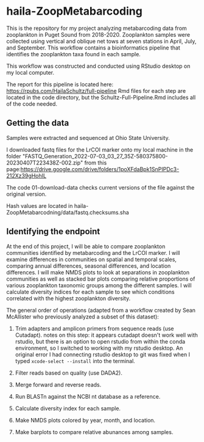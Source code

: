 # haila-ZoopMetabarcoding

This is the repository for my project analyzing metabarcoding data from zooplankton in Puget Sound from 2018-2020. Zooplankton samples were collected using vertical and oblique net tows at seven stations in April, July, and September. This workflow contains a bioinformatics pipeline that identifies the zooplankton taxa found in each sample.

This workflow was constructed and conducted using RStudio desktop on my local computer.

The report for this pipeline is located here: https://rpubs.com/HailaSchultz/full-pipeline
Rmd files for each step are located in the code directory, but the Schultz-Full-Pipeline.Rmd includes all of the code needed. 

## Getting the data
Samples were extracted and sequenced at Ohio State University.

I downloaded fastq files for the LrCOI marker onto my local machine in the folder "FASTQ_Generation_2022-07-03_03_27_35Z-580375800-20230407T223438Z-002.zip" from this page:https://drive.google.com/drive/folders/1poXFdaBpk1SnPIPDc3-212Xz39gHohIL

The code 01-download-data checks current versions of the file against the original version.

Hash values are located in haila-ZoopMetabarcodning/data/fastq.checksums.sha

## Identifying the endpoint

At the end of this project, I will be able to compare zooplankton communities identified by metabarcoding and the LrCOI marker. I will examine differences in communities on spatial and temporal scales, comparing annual differences, seasonal differences, and location differences. I will make NMDS plots to look at separations in zooplankton communities as well as stacked bar plots comparing relative proportions of various zooplankton taxonomic groups among the different samples. I will calculate diversity indices for each sample to see which conditions correlated with the highest zooplankton diversity.

The general order of operations (adapted from a workflow created by Sean McAllister who previously analyzed a subset of this dataset):

1. Trim adapters and amplicon primers from sequence reads (use Cutadapt).
notes on this step: it appears cutadapt doesn't work well with rstudio, but there is an option to open rstudio from within the conda environment, so I switched to working with my rstudio desktop. An original error I had connecting rstudio desktop to git was fixed when I typed `xcode-select --install` into the terminal.

2. Filter reads based on quality (use DADA2).
3. Merge forward and reverse reads.
4. Run BLASTn against the NCBI nt database as a reference.
5. Calculate diversity index for each sample.
6. Make NMDS plots colored by year, month, and location.
7. Make barplots to compare relative abunances among samples.

